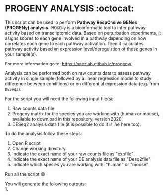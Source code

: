 # PROGENY ANALYSIS :octocat:
This script can be used to perform **Pathway RespOnsive GENes (PROGENy) analysis**. `PROGENy` is a bioinformatic tool to infer pathway activity based on transcriptomic data. Based on perturbation experiments, it asigns scores to each gene involved in a pathway depending on how correlates each gene to each pathway activation. Then it calculates pathway activity based on expression level/deregulation of these genes in your sample(s).

For more information go to: https://saezlab.github.io/progeny/ 

Analysis can be performed both on raw counts data to assess pathway activity in single sample (followed by a linear regression model to study difference between conditions) or on differential expression data (e.g. from `DESeq2`).

For the script you will need the following input file(s):
  1. Raw counts data file.
  2. Progeny matrix for the species you are working with (human or mouse), available to download in this repository, version 2020.
  3. DESeq2 analysis data file (it is possible to do it inline here too).
  
To do the analysis follow these steps:
  1. Open R script
  2. Change working directory
  3. Indicate the exact name of your raw counts file as "expfile"
  4. Indicate the exact name of your DE analysis data file as "Desq2file"
  5. Indicate which species you are working with: "human" or "mouse"  
 
Run all the script :smile:

You will generate the following outputs:<br/>
1. 
